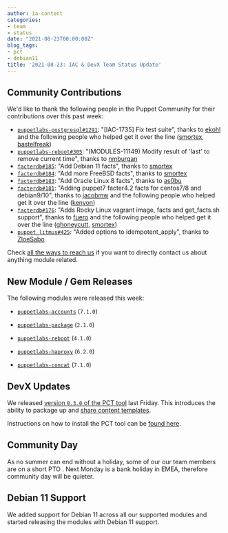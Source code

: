 ```yaml
---
author: ia-content
categories:
- team
- status
date: "2021-08-23T00:00:00Z"
blog_tags:
- pct
- debian11
title: '2021-08-23: IAC & DevX Team Status Update'
---
```


## Community Contributions

We'd like to thank the following people in the Puppet Community for their contributions over this past week:

- [`puppetlabs-postgresql#1291`][puppetlabs-postgresql-pr-1291]: "[IAC-1735] Fix test suite", thanks to [ekohl][ekohl] and the following people who helped get it over the line ([smortex][smortex], [bastelfreak][bastelfreak])
- [`puppetlabs-reboot#305`][puppetlabs-reboot-pr-305]: "(MODULES-11149) Modify result of 'last' to remove current time", thanks to [nmburgan][nmburgan]
- [`facterdb#185`][facterdb-pr-185]: "Add Debian 11 facts", thanks to [smortex][smortex]
- [`facterdb#184`][facterdb-pr-184]: "Add more FreeBSD facts", thanks to [smortex][smortex]
- [`facterdb#183`][facterdb-pr-183]: "Add Oracle Linux 8 facts", thanks to [as0bu][as0bu]
- [`facterdb#181`][facterdb-pr-181]: "Adding puppet7 facter4.2 facts for centos7/8 and debian9/10", thanks to [jacobmw][jacobmw] and the following people who helped get it over the line ([kenyon][kenyon])
- [`facterdb#176`][facterdb-pr-176]: "Adds Rocky Linux vagrant image, facts and get_facts.sh support", thanks to [fuero][fuero] and the following people who helped get it over the line ([ghoneycutt][ghoneycutt], [smortex][smortex])
- [`puppet_litmus#425`][puppet_litmus-pr-425]: "Added options to idempotent_apply", thanks to [ZloeSabo][ZloeSabo]

Check [all the ways to reach us](/blog/updates/2021-01-20-reaching-out.md) if you want to directly contact us about anything module related.

## New Module / Gem Releases

The following modules were released this week:

- [`puppetlabs-accounts`][puppetlabs-accounts] (`7.1.0`)
- [`puppetlabs-package`][puppetlabs-package] (`2.1.0`)
- [`puppetlabs-reboot`][puppetlabs-reboot] (`4.1.0`)
- [`puppetlabs-haproxy`][puppetlabs-haproxy] (`6.2.0`)
- [`puppetlabs-concat`][puppetlabs-concat] (`7.1.0`)

  [puppetlabs-accounts]: https://github.com/puppetlabs/puppetlabs-accounts
  [puppetlabs-package]: https://github.com/puppetlabs/puppetlabs-package
  [puppetlabs-reboot]: https://github.com/puppetlabs/puppetlabs-reboot
  [puppetlabs-haproxy]: https://github.com/puppetlabs/puppetlabs-haproxy
  [puppetlabs-concat]: https://github.com/puppetlabs/puppetlabs-concat
  [puppetlabs-postgresql-pr-1291]: https://github.com/puppetlabs/puppetlabs-postgresql/pull/1291
  [ekohl]: https://github.com/ekohl
  [smortex]: https://github.com/smortex
  [bastelfreak]: https://github.com/bastelfreak
  [puppetlabs-reboot-pr-305]: https://github.com/puppetlabs/puppetlabs-reboot/pull/305
  [nmburgan]: https://github.com/nmburgan
  [facterdb-pr-185]: https://github.com/voxpupuli/facterdb/pull/185
  [facterdb-pr-184]: https://github.com/voxpupuli/facterdb/pull/184
  [facterdb-pr-183]: https://github.com/voxpupuli/facterdb/pull/183
  [as0bu]: https://github.com/as0bu
  [facterdb-pr-181]: https://github.com/voxpupuli/facterdb/pull/181
  [jacobmw]: https://github.com/jacobmw
  [kenyon]: https://github.com/kenyon
  [facterdb-pr-176]: https://github.com/voxpupuli/facterdb/pull/176
  [fuero]: https://github.com/fuero
  [ghoneycutt]: https://github.com/ghoneycutt
  [puppet_litmus-pr-425]: https://github.com/puppetlabs/puppet_litmus/pull/425
  [ZloeSabo]: https://github.com/ZloeSabo

## DevX Updates

We released [version `0.3.0` of the PCT tool](https://github.com/puppetlabs/pdkgo/releases/tag/0.3.0) last Friday.
This introduces the ability to package up and [share content templates](https://github.com/puppetlabs/pdkgo#sharing-templates).

Instructions on how to install the PCT tool can be [found here](https://github.com/puppetlabs/pdkgo#installing).

## Community Day

As no summer can end without a holiday, some of our our team members are on a short PTO .
Next Monday is a bank holiday in EMEA, therefore community day will be quieter.

## Debian 11 Support

We added support for Debian 11 across all our supported modules and started releasing the modules with Debian 11 support.

  [Adrian]:             https://github.com/adrianiurca
  [Ben]:                https://github.com/binford2k
  [Ciaran]:             https://github.com/sanfrancrisko
  [Daiana]:             https://github.com/daianamezdrea
  [Danny]:              https://github.com/carabasdaniel
  [DavidArmstrong]:     https://github.com/da-ar
  [DavidSchmitt]:       https://github.com/DavidS
  [DavidSwan]:          https://github.com/david22swan
  [Disha]:              https://github.com/Disha-maker
  [James]:              https://github.com/jpogran
  [Lore]:               https://github.com/lionce
  [Michael]:            https://github.com/michaeltlombardi
  [Paula]:              https://github.com/pmcmaw
  [Sheena]:             https://github.com/sheenaajay
  [Supported Modules]:  https://puppetlabs.github.io/iac/modules/
  [Tools]:              https://puppetlabs.github.io/iac/tools/

